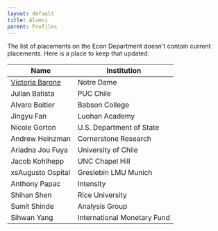 ```yaml
---
layout: default
title: Alumni
parent: Profiles
---
```


The list of placements on the Econ Department doesn't contain current placements. Here is a place to keep that updated.

| Name                                              | Institution                 |
| ----                                              | -------                     |
| [Victoria Barone](https://www.baronevictoria.com) | Notre Dame                  |
| Julian Batista                                    | PUC Chile                   |
| Alvaro Boitier                                    | Babson College              |
| Jingyu Fan                                        | Luohan Academy              |
| Nicole Gorton                                     | U.S. Department of State    |
| Andrew Heinzman                                   | Cornerstone Research        |
| Ariadna Jou Fuya                                  | University of Chile         |
| Jacob Kohlhepp                                    | UNC Chapel Hill             |
| xsAugusto Ospital                                   | Greslebin	LMU Munich     |
| Anthony Papac                                     | Intensity                   |
| Shihan Shen                                       | Rice University             |
| Sumit Shinde                                      | Analysis Group              |
| Sihwan Yang                                       | International Monetary Fund |

